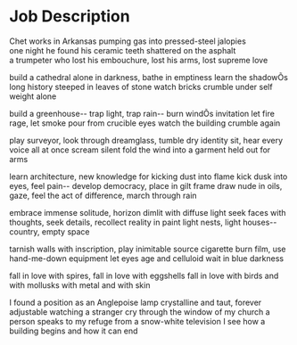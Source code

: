 # Job Description 

Chet works in Arkansas pumping gas into pressed-steel jalopies  	
	one night he found his ceramic teeth shattered on the asphalt 	
	a trumpeter who lost his embouchure, lost his arms, lost supreme love

build a cathedral alone in darkness, bathe in emptiness
	learn the shadowÕs long history steeped in leaves of stone 
	watch bricks crumble under self weight alone

build a greenhouse-- trap light, trap rain-- burn windÕs invitation 
	let fire rage, let smoke pour from crucible eyes
	watch the building crumble again 

play surveyor, look through dreamglass, tumble dry identity
	sit, hear every voice all at once scream silent 
	fold the wind into a garment held out for arms 

learn architecture, new knowledge for kicking dust into flame 
	kick dusk into eyes, feel pain-- develop democracy, place in gilt frame
	draw nude in oils, gaze, feel the act of difference, march through rain

embrace immense solitude, horizon dimlit with diffuse light 
	seek faces with thoughts, seek details, recollect reality in paint
	light nests, light houses-- country, empty space  

tarnish walls with inscription, play inimitable source 
	cigarette burn film, use hand-me-down equipment 
	let eyes age and celluloid wait in blue darkness

fall in love with spires, fall in love with eggshells 
	fall in love with birds and with mollusks
	with metal and with skin 

I found a position as an Anglepoise lamp
crystalline and taut, forever adjustable 
watching a stranger cry through the window of my church 
a person speaks to my refuge from a snow-white television 
I see how a building begins and how it can end 
